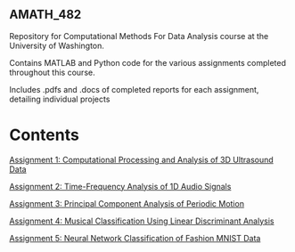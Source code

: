 ## AMATH_482
Repository for Computational Methods For Data Analysis course at the University of Washington.

Contains MATLAB and Python code for the various assignments completed throughout this course.

Includes .pdfs and .docs of completed reports for each assignment, detailing individual projects

# Contents
[Assignment 1: Computational Processing and Analysis of 3D Ultrasound Data](HW1/482hw1.pdf)

[Assignment 2: Time-Frequency Analysis of 1D Audio Signals](HW2/482hw2.pdf)

[Assignment 3: Principal Component Analysis of Periodic Motion](HW3/482hw3.pdf)

[Assignment 4: Musical Classification Using Linear Discriminant Analysis](HW4/482hw4.pdf)

[Assignment 5: Neural Network Classification of Fashion MNIST Data](HW5/482hw5_Python.pdf)
